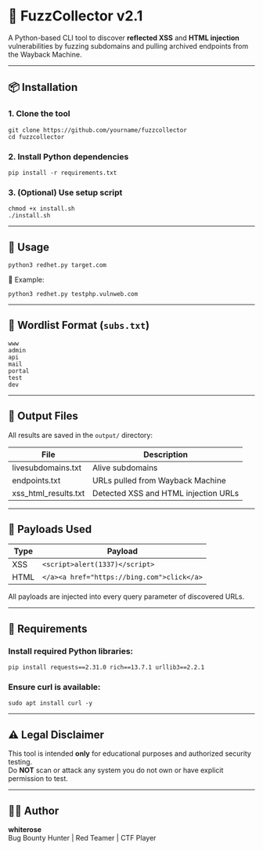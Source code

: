 

  <h1>🚨 FuzzCollector v2.1</h1>
  <p>A Python-based CLI tool to discover <strong>reflected XSS</strong> and <strong>HTML injection</strong> vulnerabilities by fuzzing subdomains and pulling archived endpoints from the Wayback Machine.</p>

  <hr>

  <h2>📦 Installation</h2>

  <h3>1. Clone the tool</h3>
  <pre><code>git clone https://github.com/yourname/fuzzcollector
cd fuzzcollector</code></pre>

  <h3>2. Install Python dependencies</h3>
  <pre><code>pip install -r requirements.txt</code></pre>

  <h3>3. (Optional) Use setup script</h3>
  <pre><code>chmod +x install.sh
./install.sh</code></pre>

  <hr>

  <h2>🚀 Usage</h2>

  <pre><code>python3 redhet.py target.com</code></pre>

  <p>📌 Example:</p>
  <pre><code>python3 redhet.py testphp.vulnweb.com</code></pre>

  <hr>

  <h2>📝 Wordlist Format (<code>subs.txt</code>)</h2>
  <pre><code>www
admin
api
mail
portal
test
dev</code></pre>

  <hr>

  <h2>📂 Output Files</h2>
  <p>All results are saved in the <code>output/</code> directory:</p>
  <table>
    <thead>
      <tr><th>File</th><th>Description</th></tr>
    </thead>
    <tbody>
      <tr><td>livesubdomains.txt</td><td>Alive subdomains</td></tr>
      <tr><td>endpoints.txt</td><td>URLs pulled from Wayback Machine</td></tr>
      <tr><td>xss_html_results.txt</td><td>Detected XSS and HTML injection URLs</td></tr>
    </tbody>
  </table>

  <hr>

  <h2>💉 Payloads Used</h2>
  <table>
    <thead>
      <tr><th>Type</th><th>Payload</th></tr>
    </thead>
    <tbody>
      <tr><td>XSS</td><td><code>&lt;script&gt;alert(1337)&lt;/script&gt;</code></td></tr>
      <tr><td>HTML</td><td><code>&lt;/a&gt;&lt;a href="https://bing.com"&gt;click&lt;/a&gt;</code></td></tr>
    </tbody>
  </table>
  <p>All payloads are injected into every query parameter of discovered URLs.</p>

  <hr>

  <h2>📌 Requirements</h2>

  <h3>Install required Python libraries:</h3>
  <pre><code>pip install requests==2.31.0 rich==13.7.1 urllib3==2.2.1</code></pre>

  <h3>Ensure curl is available:</h3>
  <pre><code>sudo apt install curl -y</code></pre>

  <hr>

  <h2>⚠️ Legal Disclaimer</h2>
  <p>This tool is intended <strong>only</strong> for educational purposes and authorized security testing. <br>
  Do <strong>NOT</strong> scan or attack any system you do not own or have explicit permission to test.</p>

  <hr>

  <h2>👨‍💻 Author</h2>
  <p><strong>whiterose</strong><br>
  Bug Bounty Hunter | Red Teamer | CTF Player</p>

</body>
</html>
